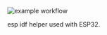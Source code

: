 ![example workflow](https://github.com/Nietaktowny/esp_helper/actions/workflows/lib_tests_workflow.yml/badge.svg)

esp idf helper used with ESP32.
